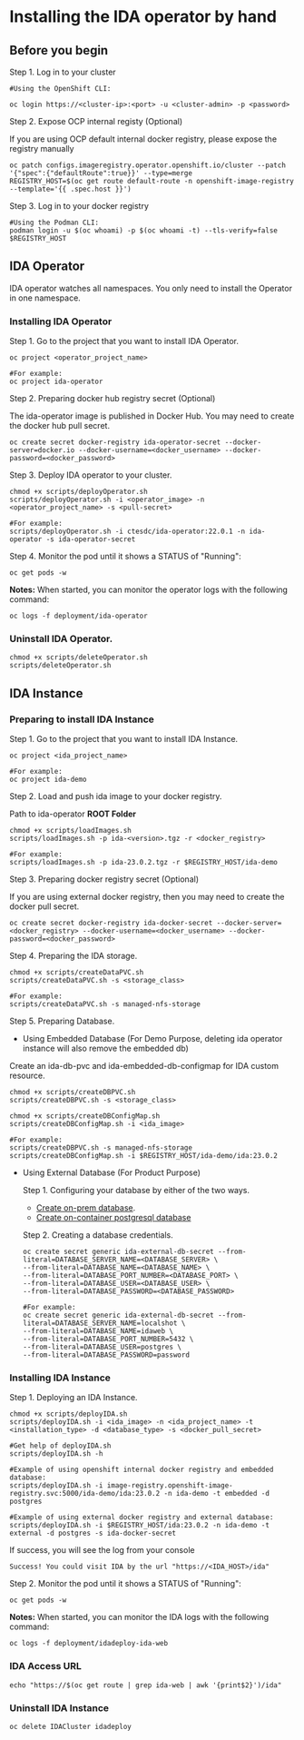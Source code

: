 # Installing the IDA operator by hand

## Before you begin

Step 1. Log in to your cluster

```
#Using the OpenShift CLI:

oc login https://<cluster-ip>:<port> -u <cluster-admin> -p <password>
```

Step 2. Expose OCP internal registy (Optional)

If you are using OCP default internal docker registry, please expose the registry manually

```
oc patch configs.imageregistry.operator.openshift.io/cluster --patch '{"spec":{"defaultRoute":true}}' --type=merge
REGISTRY_HOST=$(oc get route default-route -n openshift-image-registry --template='{{ .spec.host }}')
``` 

Step 3. Log in to your docker registry

```
#Using the Podman CLI:
podman login -u $(oc whoami) -p $(oc whoami -t) --tls-verify=false $REGISTRY_HOST
```

## IDA Operator

IDA operator watches all namespaces. You only need to install the Operator in one namespace.

### Installing IDA Operator

Step 1. Go to the project that you want to install IDA Operator.

```
oc project <operator_project_name>

#For example:
oc project ida-operator
```

Step 2. Preparing docker hub registry secret (Optional)

The ida-operator image is published in Docker Hub. You may need to create the docker hub pull secret.
```
oc create secret docker-registry ida-operator-secret --docker-server=docker.io --docker-username=<docker_username> --docker-password=<docker_password>
```

Step 3. Deploy IDA operator to your cluster.

```
chmod +x scripts/deployOperator.sh
scripts/deployOperator.sh -i <operator_image> -n <operator_project_name> -s <pull-secret>

#For example:
scripts/deployOperator.sh -i ctesdc/ida-operator:22.0.1 -n ida-operator -s ida-operator-secret
```

Step 4. Monitor the pod until it shows a STATUS of "Running":

```
oc get pods -w
```

**Notes:** When started, you can monitor the operator logs with the following command:

```
oc logs -f deployment/ida-operator
```

### Uninstall IDA Operator.

```
chmod +x scripts/deleteOperator.sh
scripts/deleteOperator.sh
```

## IDA Instance

### Preparing to install IDA Instance

Step 1. Go to the project that you want to install IDA Instance.

```
oc project <ida_project_name>

#For example:
oc project ida-demo
```

Step 2. Load and push ida image to your docker registry.

Path to ida-operator **ROOT Folder**

```
chmod +x scripts/loadImages.sh
scripts/loadImages.sh -p ida-<version>.tgz -r <docker_registry>

#For example:
scripts/loadImages.sh -p ida-23.0.2.tgz -r $REGISTRY_HOST/ida-demo
```

Step 3. Preparing docker registry secret (Optional)

If you are using external docker registry, then you may need to create the docker pull secret.
```
oc create secret docker-registry ida-docker-secret --docker-server=<docker_registry> --docker-username=<docker_username> --docker-password=<docker_password>
```

Step 4. Preparing the IDA storage.

```
chmod +x scripts/createDataPVC.sh
scripts/createDataPVC.sh -s <storage_class>

#For example:
scripts/createDataPVC.sh -s managed-nfs-storage
```

Step 5. Preparing Database.

- Using Embedded Database (For Demo Purpose, deleting ida operator instance will also remove the embedded db)

Create an ida-db-pvc and ida-embedded-db-configmap for IDA custom resource.

```
chmod +x scripts/createDBPVC.sh
scripts/createDBPVC.sh -s <storage_class>

chmod +x scripts/createDBConfigMap.sh
scripts/createDBConfigMap.sh -i <ida_image>

#For example:
scripts/createDBPVC.sh -s managed-nfs-storage
scripts/createDBConfigMap.sh -i $REGISTRY_HOST/ida-demo/ida:23.0.2
```

- Using External Database (For Product Purpose)

  Step 1. Configuring your database by either of the two ways.
  - [Create on-prem database](https://sdc-china.github.io/IDA-doc/installation/installation-database-installation-and-configuration.html).
  - [Create on-container postgresql database](db/README.md)

  Step 2. Creating a database credentials.

  ```
  oc create secret generic ida-external-db-secret --from-literal=DATABASE_SERVER_NAME=<DATABASE_SERVER> \
  --from-literal=DATABASE_NAME=<DATABASE_NAME> \
  --from-literal=DATABASE_PORT_NUMBER=<DATABASE_PORT> \
  --from-literal=DATABASE_USER=<DATABASE_USER> \
  --from-literal=DATABASE_PASSWORD=<DATABASE_PASSWORD>

  #For example:
  oc create secret generic ida-external-db-secret --from-literal=DATABASE_SERVER_NAME=localshot \
  --from-literal=DATABASE_NAME=idaweb \
  --from-literal=DATABASE_PORT_NUMBER=5432 \
  --from-literal=DATABASE_USER=postgres \
  --from-literal=DATABASE_PASSWORD=password
  ```

### Installing IDA Instance

Step 1. Deploying an IDA Instance.

```
chmod +x scripts/deployIDA.sh
scripts/deployIDA.sh -i <ida_image> -n <ida_project_name> -t <installation_type> -d <database_type> -s <docker_pull_secret>

#Get help of deployIDA.sh
scripts/deployIDA.sh -h

#Example of using openshift internal docker registry and embedded database:
scripts/deployIDA.sh -i image-registry.openshift-image-registry.svc:5000/ida-demo/ida:23.0.2 -n ida-demo -t embedded -d postgres

#Example of using external docker registry and external database:
scripts/deployIDA.sh -i $REGISTRY_HOST/ida:23.0.2 -n ida-demo -t external -d postgres -s ida-docker-secret
```

If success, you will see the log from your console
```
Success! You could visit IDA by the url "https://<IDA_HOST>/ida"
```

Step 2. Monitor the pod until it shows a STATUS of "Running":

```
oc get pods -w
```

**Notes:** When started, you can monitor the IDA logs with the following command:

```
oc logs -f deployment/idadeploy-ida-web
```

### IDA Access URL

```
echo "https://$(oc get route | grep ida-web | awk '{print$2}')/ida"
```

### Uninstall IDA Instance

```
oc delete IDACluster idadeploy
```
